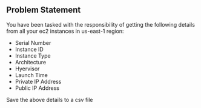 ## Problem Statement

You have been tasked with the responsibility of getting the following details from all your ec2 instances in us-east-1 region: 
- Serial Number 
- Instance ID 
- Instance Type 
- Architecture 
- Hyervisor 
- Launch Time 
- Private IP Address 
- Public IP Address  

 Save the above details to a csv file
